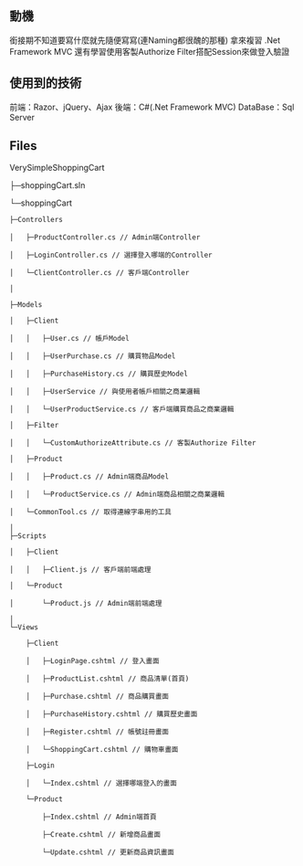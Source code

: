 ## 動機
銜接期不知道要寫什麼就先隨便寫寫(連Naming都很醜的那種)
拿來複習 .Net Framework MVC
還有學習使用客製Authorize Filter搭配Session來做登入驗證

## 使用到的技術
前端：Razor、jQuery、Ajax
後端：C#(.Net Framework MVC)
DataBase：Sql Server

## Files
VerySimpleShoppingCart

├─shoppingCart.sln

└─shoppingCart

    ├─Controllers

    │   ├─ProductController.cs // Admin端Controller

    │   ├─LoginController.cs // 選擇登入哪端的Controller

    │   └─ClientController.cs // 客戶端Controller

    │

    ├─Models

    │   ├─Client

    │   │   ├─User.cs // 帳戶Model

    │   │   ├─UserPurchase.cs // 購買物品Model

    │   │   ├─PurchaseHistory.cs // 購買歷史Model
    
    │   │   ├─UserService // 與使用者帳戶相關之商業邏輯

    │   │   └─UserProductService.cs // 客戶端購買商品之商業邏輯

    │   ├─Filter

    │   │   └─CustomAuthorizeAttribute.cs // 客製Authorize Filter

    │   ├─Product

    │   │   ├─Product.cs // Admin端商品Model

    │   │   └─ProductService.cs // Admin端商品相關之商業邏輯

    │   └─CommonTool.cs // 取得連線字串用的工具

    │
    ├─Scripts

    │   ├─Client

    │   │   ├─Client.js // 客戶端前端處理

    │   └─Product

    │       └─Product.js // Admin端前端處理

    │
    └─Views

        ├─Client

        │   ├─LoginPage.cshtml // 登入畫面

        │   ├─ProductList.cshtml // 商品清單(首頁)

        │   ├─Purchase.cshtml // 商品購買畫面

        │   ├─PurchaseHistory.cshtml // 購買歷史畫面

        │   ├─Register.cshtml // 帳號註冊畫面

        │   └─ShoppingCart.cshtml // 購物車畫面

        ├─Login

        │   └─Index.cshtml // 選擇哪端登入的畫面

        └─Product

            ├─Index.cshtml // Admin端首頁

            ├─Create.cshtml // 新增商品畫面
            
            └─Update.cshtml // 更新商品資訊畫面